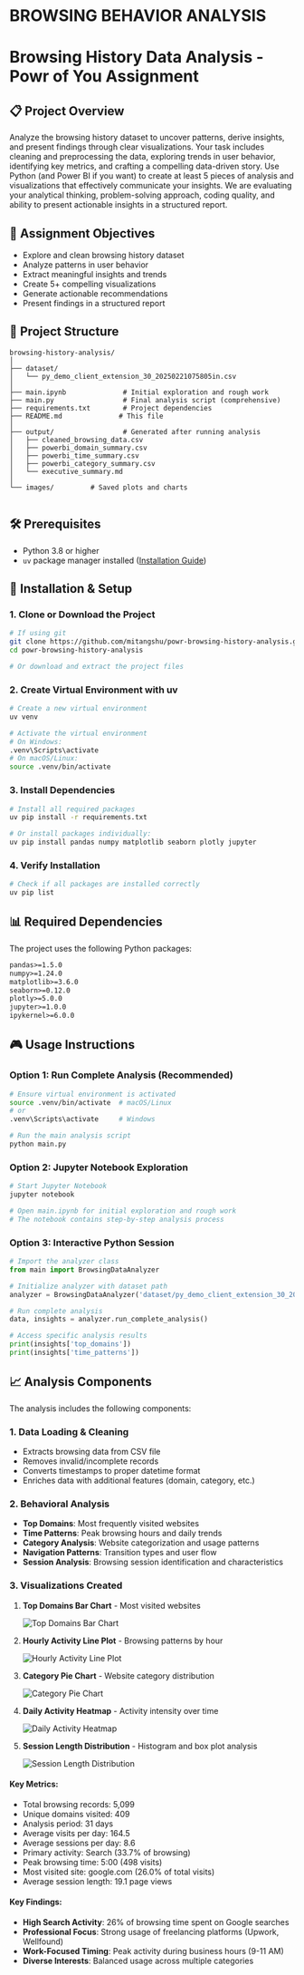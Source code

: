 # BROWSING BEHAVIOR ANALYSIS
    

# Browsing History Data Analysis - Powr of You Assignment

## 📋 Project Overview

Analyze the browsing history dataset to uncover patterns, derive insights, and present findings through clear visualizations. Your task includes cleaning and preprocessing the data, exploring trends in user behavior, identifying key metrics, and crafting a compelling data-driven story. Use Python (and Power BI if you want) to create at least 5 pieces of analysis and visualizations that effectively communicate your insights. We are evaluating your analytical thinking, problem-solving approach, coding quality, and ability to present actionable insights in a structured report.

## 🎯 Assignment Objectives

- Explore and clean browsing history dataset
- Analyze patterns in user behavior
- Extract meaningful insights and trends
- Create 5+ compelling visualizations
- Generate actionable recommendations
- Present findings in a structured report

## 📁 Project Structure

```
browsing-history-analysis/
│
├── dataset/
│   └── py_demo_client_extension_30_20250221075805in.csv
│
├── main.ipynb              # Initial exploration and rough work
├── main.py                 # Final analysis script (comprehensive)
├── requirements.txt        # Project dependencies
├── README.md              # This file
│
├── output/                 # Generated after running analysis
│   ├── cleaned_browsing_data.csv
│   ├── powerbi_domain_summary.csv
│   ├── powerbi_time_summary.csv
│   ├── powerbi_category_summary.csv
│   └── executive_summary.md
│
└── images/         # Saved plots and charts
    
```

## 🛠️ Prerequisites

- Python 3.8 or higher
- `uv` package manager installed ([Installation Guide](https://github.com/astral-sh/uv))

## 🚀 Installation & Setup

### 1. Clone or Download the Project
```bash
# If using git
git clone https://github.com/mitangshu/powr-browsing-history-analysis.git
cd powr-browsing-history-analysis

# Or download and extract the project files
```

### 2. Create Virtual Environment with uv
```bash
# Create a new virtual environment
uv venv

# Activate the virtual environment
# On Windows:
.venv\Scripts\activate
# On macOS/Linux:
source .venv/bin/activate
```

### 3. Install Dependencies
```bash
# Install all required packages
uv pip install -r requirements.txt

# Or install packages individually:
uv pip install pandas numpy matplotlib seaborn plotly jupyter
```

### 4. Verify Installation
```bash
# Check if all packages are installed correctly
uv pip list
```

## 📊 Required Dependencies

The project uses the following Python packages:

```txt
pandas>=1.5.0
numpy>=1.24.0
matplotlib>=3.6.0
seaborn>=0.12.0
plotly>=5.0.0
jupyter>=1.0.0
ipykernel>=6.0.0
```

## 🎮 Usage Instructions

### Option 1: Run Complete Analysis (Recommended)
```bash
# Ensure virtual environment is activated
source .venv/bin/activate  # macOS/Linux
# or
.venv\Scripts\activate     # Windows

# Run the main analysis script
python main.py
```

### Option 2: Jupyter Notebook Exploration
```bash
# Start Jupyter Notebook
jupyter notebook

# Open main.ipynb for initial exploration and rough work
# The notebook contains step-by-step analysis process
```

### Option 3: Interactive Python Session
```python
# Import the analyzer class
from main import BrowsingDataAnalyzer

# Initialize analyzer with dataset path
analyzer = BrowsingDataAnalyzer('dataset/py_demo_client_extension_30_20250221075805in.csv')

# Run complete analysis
data, insights = analyzer.run_complete_analysis()

# Access specific analysis results
print(insights['top_domains'])
print(insights['time_patterns'])
```

## 📈 Analysis Components

The analysis includes the following components:

### 1. Data Loading & Cleaning
- Extracts browsing data from CSV file
- Removes invalid/incomplete records
- Converts timestamps to proper datetime format
- Enriches data with additional features (domain, category, etc.)

### 2. Behavioral Analysis
- **Top Domains**: Most frequently visited websites
- **Time Patterns**: Peak browsing hours and daily trends
- **Category Analysis**: Website categorization and usage patterns
- **Navigation Patterns**: Transition types and user flow
- **Session Analysis**: Browsing session identification and characteristics

### 3. Visualizations Created
1. **Top Domains Bar Chart** - Most visited websites
   
   ![Top Domains Bar Chart](https://github.com/mitangshu/powr-browsing-history-analysis/blob/main/images/10MostVisitedDomains.png?raw=true)
2. **Hourly Activity Line Plot** - Browsing patterns by hour
   
     ![Hourly Activity Line Plot](https://github.com/mitangshu/powr-browsing-history-analysis/blob/main/images/BrowsingActivityByHour.png?raw=true)  
3. **Category Pie Chart** - Website category distribution

   ![Category Pie Chart](https://github.com/mitangshu/powr-browsing-history-analysis/blob/main/images/BrowsingActivitybyWebsiteCategory.png?raw=true)
4. **Daily Activity Heatmap** - Activity intensity over time

   ![Daily Activity Heatmap](https://github.com/mitangshu/powr-browsing-history-analysis/blob/main/images/DailyBrowsingActivityHeatmap(Last_14Days).png?raw=true)
5. **Session Length Distribution** - Histogram and box plot analysis

   ![Session Length Distribution](https://github.com/mitangshu/powr-browsing-history-analysis/blob/main/images/SessionLengthBoxPlot.png?raw=true)

#### Key Metrics:
- Total browsing records: 5,099
- Unique domains visited: 409
- Analysis period: 31 days
- Average visits per day: 164.5
- Average sessions per day: 8.6
- Primary activity: Search (33.7% of browsing)
- Peak browsing time: 5:00 (498 visits)
- Most visited site: google.com (26.0% of total visits)
- Average session length: 19.1 page views

#### Key Findings:
- **High Search Activity**: 26% of browsing time spent on Google searches
- **Professional Focus**: Strong usage of freelancing platforms (Upwork, Wellfound)
- **Work-Focused Timing**: Peak activity during business hours (9-11 AM)
- **Diverse Interests**: Balanced usage across multiple categories
